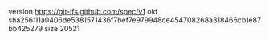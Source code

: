 version https://git-lfs.github.com/spec/v1
oid sha256:11a0406de5381571436f7bef7e979948ce454708268a318466cb1e87bb425279
size 20521
